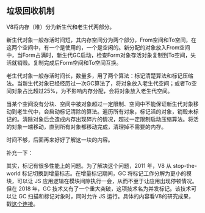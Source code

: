 ## 垃圾回收机制

V8将内存（堆）分为新生代和老生代两部分。

新生代对象一般存活时间短，其内存空间分为两个部分，From空间和To空间，在这两个空间中，有一个是使用的，一个是空闲的。新分配的对象放入From空间中，当Form占满时，新生代GC启动，检查Form对象存活对象复制到To空间，失活就销毁。复制完成后Form空间和To空间互换。

老生代对象一般存活时间长，数量多，用了两个算法：标记清楚算法和标记压缩法。当新生代对象已经经历过一次GC算法了，将对象放入老生代空间；或者To空间对象占比超过25%，为不影响内存分配，会将对象放入老生代空间。

当某个空间没有分块、空间中被对象超过一定限制、空间中不能保证新生代对象移动到老生代中，会启动标记清除的算法。遍历所有对象，标记活的对象，销毁未标记的。清除对象后会造成内存出现碎片的情况，超过一定限制启动压缩算法。将活的对象一端移动，直到所有对象都移动完成，清理掉不需要的内存。





时间不够，后面再来好好了解这一块的内容。

补充一下：

其实，标记有很多性能上的问题。为了解决这个问题，2011 年，V8 从 stop-the-world 标记切换到增量标志。在增量标记期间，GC 将标记工作分解为更小的模块，可以让 JS 应用逻辑在模块间隙执行一会，从而不至于让应用出现停顿情况。但在 2018 年，GC 技术又有了一个重大突破，这项技术名为并发标记。该技术可以让 GC 扫描和标记对象时，同时允许 JS 运行。具体的内容看V8的研究成果，戳[这个连接](https://v8project.blogspot.com/2018/06/concurrent-marking.html)。

